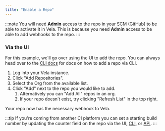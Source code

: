```yaml
---
title: "Enable a Repo"
---
```


:::note
You will need **Admin** access to the repo in your SCM (GitHub) to be able to activate it in Vela. This is because you need **Admin** access to be able to add webhooks to the repo.
:::

### Via the UI

For this example, we'll go over using the UI to add the repo. You can always head over to the [CLI docs](/docs/reference/cli/repo/add.md) for docs on how to add a repo via CLI.

1. Log into your Vela instance.
1. Click "Add Repositories".
1. Select the Org from the available list.
1. Click "Add" next to the repo you would like to add.
   1. Alternatively you can "Add All" repos in an org.
   1. If your repo doesn't exist, try clicking "Refresh List" in the top right.

Your repo now has the necessary webhook to Vela.

:::tip
If you're coming from another CI platform you can set a starting build number by updating the counter field on the repo via the UI, [CLI](/docs/reference/cli/repo/repo.md), or [API](/docs/reference/api/repo/repo.md).
:::
